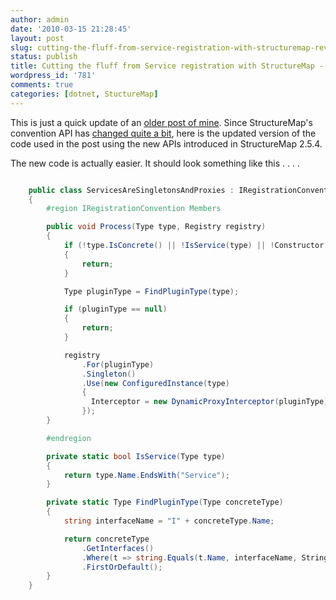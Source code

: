 ```yaml
---
author: admin
date: '2010-03-15 21:28:45'
layout: post
slug: cutting-the-fluff-from-service-registration-with-structuremap-revisited
status: publish
title: Cutting the fluff from Service registration with StructureMap - revisited
wordpress_id: '781'
comments: true
categories: [dotnet, StuctureMap]
---
```


This is just a quick update of an [older post of mine](/2009/07/24/cutting-the-fluff-from-service-registration-or-how-to-do-funky-stuff-with-coc-castledynamicproxy-structuremap/). 
Since StructureMap's convention API has [changed quite a bit](/2010/01/05/changes-in-structuremap-254/), 
here is the updated version of the code used in the post using the new APIs introduced in StructureMap 2.5.4.
<!--more-->

The new code is actually easier. It should look something like this . . . . 

``` csharp Singleton registration convention

    public class ServicesAreSingletonsAndProxies : IRegistrationConvention
    {
        #region IRegistrationConvention Members

        public void Process(Type type, Registry registry)
        {
            if (!type.IsConcrete() || !IsService(type) || !Constructor.HasConstructors(type))
            {
                return;
            }

            Type pluginType = FindPluginType(type);

            if (pluginType == null)
            {
                return;
            }

            registry
                .For(pluginType)
                .Singleton()
                .Use(new ConfiguredInstance(type)
                {
                  Interceptor = new DynamicProxyInterceptor(pluginType)
                });
        }

        #endregion

        private static bool IsService(Type type)
        {
            return type.Name.EndsWith("Service");
        }

        private static Type FindPluginType(Type concreteType)
        {
            string interfaceName = "I" + concreteType.Name;

            return concreteType
                .GetInterfaces()
                .Where(t => string.Equals(t.Name, interfaceName, StringComparison.Ordinal))
                .FirstOrDefault();
        }
    }

```
